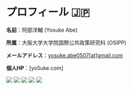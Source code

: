 # プロフィール 🇯🇵

**名前**：阿部洋輔 (Yosuke Abe)

**所属**：大阪大学大学院国際公共政策研究科 (OSIPP)

**メールアドレス**：[yosuke.abe0507[at]gmail.com](mailto:yosuke.abe0507@gmail.com)

**個人HP**：[yo5uke.com]

![](http://github-profile-summary-cards.vercel.app/api/cards/profile-details?username=yo5uke&theme=tokyonight)
![](http://github-profile-summary-cards.vercel.app/api/cards/repos-per-language?username=yo5uke&theme=tokyonight)
![](http://github-profile-summary-cards.vercel.app/api/cards/most-commit-language?username=yo5uke&theme=tokyonight)
![](http://github-profile-summary-cards.vercel.app/api/cards/stats?username=yo5uke&theme=tokyonight)
![](http://github-profile-summary-cards.vercel.app/api/cards/productive-time?username=yo5uke&theme=tokyonight&utcOffset=9)

